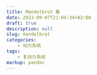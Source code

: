 ```yaml
---
title: Mandelbrot 集
date: 2023-09-07T21:04:34+02:00
draft: true
description: null
slug: mandelbrot
categories:
    - 动力系统
tags:
    - 复动力系统
markup: pandoc
---
```


